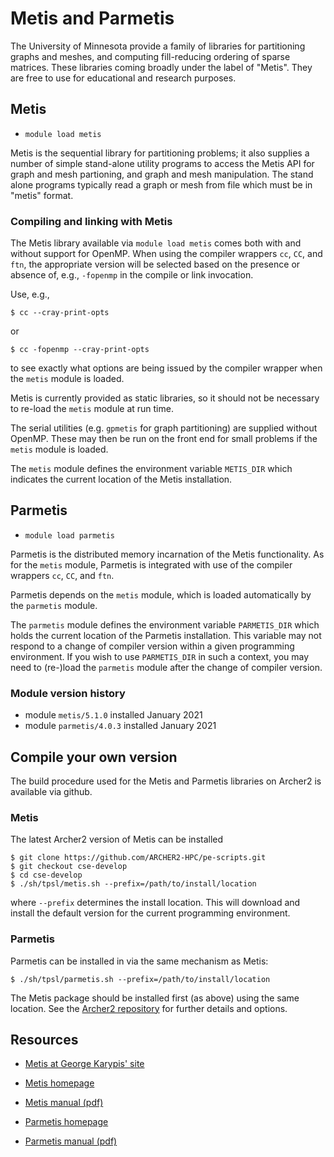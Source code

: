 # Metis and Parmetis

The University of Minnesota provide a family of libraries for
partitioning graphs and meshes, and computing fill-reducing ordering
of sparse matrices. These libraries coming broadly under the label of
"Metis". They are free to use for educational and research purposes.

## Metis

  - `module load metis`

Metis is the sequential library for partitioning problems; it also
supplies a number of simple stand-alone utility programs to access the Metis
API for graph and mesh partioning, and graph and mesh manipulation. The
stand alone programs typically read a graph or mesh from file which must
be in "metis" format.

### Compiling and linking with Metis

The Metis library available via `module load metis` comes both with and
without support for OpenMP. When using the compiler wrappers `cc`, `CC`,
and `ftn`, the appropriate version will be selected based on the presence or
absence of, e.g., `-fopenmp` in the compile or link invocation.

Use, e.g.,
```
$ cc --cray-print-opts
```
or
```
$ cc -fopenmp --cray-print-opts
```
to see exactly what options are being issued by the compiler wrapper
when the `metis` module is loaded.

Metis is currently provided as static libraries, so it should not
be necessary to re-load the `metis` module at run time.

The serial utilities (e.g. `gpmetis` for graph partitioning) are
supplied without OpenMP. These may then be run on the front end for
small problems if the `metis` module is loaded.

The `metis` module defines the environment variable `METIS_DIR` which
indicates the current location of the Metis installation.


## Parmetis

  - `module load parmetis`

Parmetis is the distributed memory incarnation of the Metis functionality.
As for the `metis` module, Parmetis is integrated with use of the compiler
wrappers `cc`, `CC`, and `ftn`.

Parmetis depends on the `metis` module, which is loaded automatically by
the `parmetis` module.

The `parmetis` module defines the environment variable `PARMETIS_DIR` which
holds the current location of the Parmetis installation. This
variable may not respond to a change of compiler version within a
given programming environment. If you wish to use `PARMETIS_DIR`
in such a context, you may need to (re-)load the `parmetis` module
after the change of compiler version.


### Module version history

  - module `metis/5.1.0` installed January 2021
  - module `parmetis/4.0.3` installed January 2021


## Compile your own version

The build procedure used for the Metis and Parmetis libraries on Archer2
is available via github.

### Metis

The latest Archer2 version of Metis can be installed

```
$ git clone https://github.com/ARCHER2-HPC/pe-scripts.git
$ git checkout cse-develop
$ cd cse-develop
$ ./sh/tpsl/metis.sh --prefix=/path/to/install/location
```

where `--prefix` determines the install location. This will download
and install the default version for the current programming environment.

### Parmetis

Parmetis can be installed in via the same mechanism as Metis:
```
$ ./sh/tpsl/parmetis.sh --prefix=/path/to/install/location
```
The Metis package should be installed first (as above) using the same
location. See the
[Archer2 repository](https://github.com/ARCHER2-HPC/pe-scripts/tree/cse-develop)
for further details and options.

## Resources

  - [Metis at George Karypis' site](http://glaros.dtc.umn.edu/gkhome/views/metis)

  - [Metis homepage](http://glaros.dtc.umn.edu/gkhome/views/metis/overview)
  - [Metis manual (pdf)](http://glaros.dtc.umn.edu/gkhome/fetch/sw/metis/manual.pdf)

  - [Parmetis homepage](http://glaros.dtc.umn.edu/gkhome/metis/parmetis/overview)
  - [Parmetis manual (pdf)](http://glaros.dtc.umn.edu/gkhome/fetch/sw/parmetis/manual.pdf)
